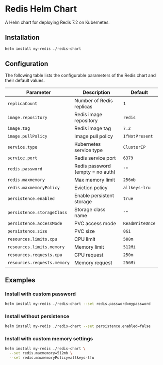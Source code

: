 # Redis Helm Chart

A Helm chart for deploying Redis 7.2 on Kubernetes.

## Installation

```bash
helm install my-redis ./redis-chart
```

## Configuration

The following table lists the configurable parameters of the Redis chart and their default values.

| Parameter | Description | Default |
|-----------|-------------|---------|
| `replicaCount` | Number of Redis replicas | `1` |
| `image.repository` | Redis image repository | `redis` |
| `image.tag` | Redis image tag | `7.2` |
| `image.pullPolicy` | Image pull policy | `IfNotPresent` |
| `service.type` | Kubernetes service type | `ClusterIP` |
| `service.port` | Redis service port | `6379` |
| `redis.password` | Redis password (empty = no auth) | `""` |
| `redis.maxmemory` | Max memory limit | `256mb` |
| `redis.maxmemoryPolicy` | Eviction policy | `allkeys-lru` |
| `persistence.enabled` | Enable persistent storage | `true` |
| `persistence.storageClass` | Storage class name | `""` |
| `persistence.accessMode` | PVC access mode | `ReadWriteOnce` |
| `persistence.size` | PVC size | `8Gi` |
| `resources.limits.cpu` | CPU limit | `500m` |
| `resources.limits.memory` | Memory limit | `512Mi` |
| `resources.requests.cpu` | CPU request | `250m` |
| `resources.requests.memory` | Memory request | `256Mi` |

## Examples

### Install with custom password

```bash
helm install my-redis ./redis-chart --set redis.password=mypassword
```

### Install without persistence

```bash
helm install my-redis ./redis-chart --set persistence.enabled=false
```

### Install with custom memory settings

```bash
helm install my-redis ./redis-chart \
  --set redis.maxmemory=512mb \
  --set redis.maxmemoryPolicy=allkeys-lfu
```
